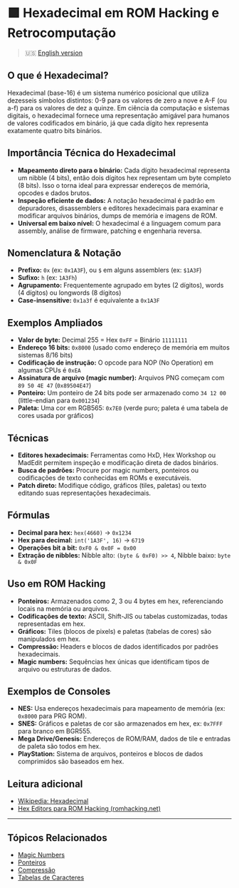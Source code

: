 # 🟪 Hexadecimal em ROM Hacking e Retrocomputação

> :us: [English version](hexadecimal.md)

## O que é Hexadecimal?
Hexadecimal (base-16) é um sistema numérico posicional que utiliza dezesseis símbolos distintos: 0-9 para os valores de zero a nove e A-F (ou a-f) para os valores de dez a quinze. Em ciência da computação e sistemas digitais, o hexadecimal fornece uma representação amigável para humanos de valores codificados em binário, já que cada dígito hex representa exatamente quatro bits binários.

## Importância Técnica do Hexadecimal
- **Mapeamento direto para o binário:** Cada dígito hexadecimal representa um nibble (4 bits), então dois dígitos hex representam um byte completo (8 bits). Isso o torna ideal para expressar endereços de memória, opcodes e dados brutos.
- **Inspeção eficiente de dados:** A notação hexadecimal é padrão em depuradores, disassemblers e editores hexadecimais para examinar e modificar arquivos binários, dumps de memória e imagens de ROM.
- **Universal em baixo nível:** O hexadecimal é a linguagem comum para assembly, análise de firmware, patching e engenharia reversa.

## Nomenclatura & Notação
- **Prefixo:** `0x` (ex: `0x1A3F`), ou `$` em alguns assemblers (ex: `$1A3F`)
- **Sufixo:** `h` (ex: `1A3Fh`)
- **Agrupamento:** Frequentemente agrupado em bytes (2 dígitos), words (4 dígitos) ou longwords (8 dígitos)
- **Case-insensitive:** `0x1a3f` é equivalente a `0x1A3F`

## Exemplos Ampliados
- **Valor de byte:** Decimal 255 = Hex `0xFF` = Binário `11111111`
- **Endereço 16 bits:** `0x8000` (usado como endereço de memória em muitos sistemas 8/16 bits)
- **Codificação de instrução:** O opcode para NOP (No Operation) em algumas CPUs é `0xEA`
- **Assinatura de arquivo (magic number):** Arquivos PNG começam com `89 50 4E 47` (`0x89504E47`)
- **Ponteiro:** Um ponteiro de 24 bits pode ser armazenado como `34 12 00` (little-endian para `0x001234`)
- **Paleta:** Uma cor em RGB565: `0x7E0` (verde puro; paleta é uma tabela de cores usada por gráficos)

## Técnicas
- **Editores hexadecimais:** Ferramentas como HxD, Hex Workshop ou MadEdit permitem inspeção e modificação direta de dados binários.
- **Busca de padrões:** Procure por magic numbers, ponteiros ou codificações de texto conhecidas em ROMs e executáveis.
- **Patch direto:** Modifique código, gráficos (tiles, paletas) ou texto editando suas representações hexadecimais.

## Fórmulas
- **Decimal para hex:** `hex(4660)` → `0x1234`
- **Hex para decimal:** `int('1A3F', 16)` → `6719`
- **Operações bit a bit:** `0xF0 & 0x0F = 0x00`
- **Extração de nibbles:** Nibble alto: `(byte & 0xF0) >> 4`, Nibble baixo: `byte & 0x0F`

## Uso em ROM Hacking
- **Ponteiros:** Armazenados como 2, 3 ou 4 bytes em hex, referenciando locais na memória ou arquivos.
- **Codificações de texto:** ASCII, Shift-JIS ou tabelas customizadas, todas representadas em hex.
- **Gráficos:** Tiles (blocos de pixels) e paletas (tabelas de cores) são manipulados em hex.
- **Compressão:** Headers e blocos de dados identificados por padrões hexadecimais.
- **Magic numbers:** Sequências hex únicas que identificam tipos de arquivo ou estruturas de dados.

## Exemplos de Consoles
- **NES:** Usa endereços hexadecimais para mapeamento de memória (ex: `0x8000` para PRG ROM).
- **SNES:** Gráficos e paletas de cor são armazenados em hex, ex: `0x7FFF` para branco em BGR555.
- **Mega Drive/Genesis:** Endereços de ROM/RAM, dados de tile e entradas de paleta são todos em hex.
- **PlayStation:** Sistema de arquivos, ponteiros e blocos de dados comprimidos são baseados em hex.

## Leitura adicional
- [Wikipedia: Hexadecimal](https://pt.wikipedia.org/wiki/Hexadecimal)
- [Hex Editors para ROM Hacking (romhacking.net)](https://www.romhacking.net/utilities/)

---

## Tópicos Relacionados
- [Magic Numbers](magic_numbers.md)
- [Ponteiros](pointers.md)
- [Compressão](compression.md)
- [Tabelas de Caracteres](character_tables.md)

